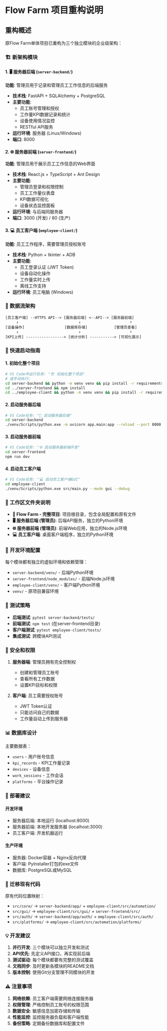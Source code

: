 # Flow Farm 项目重构说明

## 重构概述

原Flow Farm单体项目已重构为三个独立模块的企业级架构：

### 🏗️ 新架构模块

#### 1. 🖥️ 服务器后端 (`server-backend/`)
**功能**: 管理员用于记录和管理员工工作信息的后端服务
- **技术栈**: FastAPI + SQLAlchemy + PostgreSQL
- **主要功能**:
  - 员工账号管理和授权
  - 工作量KPI数据记录和统计
  - 设备使用情况监控
  - RESTful API服务
- **运行环境**: 服务器 (Linux/Windows)
- **端口**: 8000

#### 2. 🌐 服务器前端 (`server-frontend/`)
**功能**: 管理员用于展示员工工作信息的Web界面
- **技术栈**: React.js + TypeScript + Ant Design
- **主要功能**:
  - 管理员登录和权限控制
  - 员工工作量仪表盘
  - KPI数据可视化
  - 设备状态监控面板
- **运行环境**: 与后端同服务器
- **端口**: 3000 (开发) / 80 (生产)

#### 3. 💻 员工客户端 (`employee-client/`)
**功能**: 员工工作程序，需要管理员授权账号
- **技术栈**: Python + tkinter + ADB
- **主要功能**:
  - 员工登录认证 (JWT Token)
  - 设备自动化操作
  - 工作量实时上传
  - 离线工作支持
- **运行环境**: 员工电脑 (Windows)

### 🔄 数据流架构

```
[员工客户端] --HTTPS API--> [服务器后端] <--API--> [服务器前端]
     ↓                           ↓                      ↑
[设备操作]                  [数据库存储]            [管理员查看]
     ↓                           ↓                      ↑
[KPI上传] -----------------> [统计分析] -----------> [可视化展示]
```

### 🚀 快速启动指南

#### 1. 初始化整个项目
```bash
# VS Code中运行任务: "🏗️ 初始化整个项目"
# 或手动执行:
cd server-backend && python -m venv venv && pip install -r requirements.txt
cd ../server-frontend && npm install
cd ../employee-client && python -m venv venv && pip install -r requirements.txt
```

#### 2. 启动服务器后端
```bash
# VS Code任务: "🚀 启动服务器后端"
cd server-backend
./venv/Scripts/python.exe -m uvicorn app.main:app --reload --port 8000
```

#### 3. 启动服务器前端
```bash
# VS Code任务: "🌐 启动服务器前端开发"
cd server-frontend
npm run dev
```

#### 4. 启动员工客户端
```bash
# VS Code任务: "💻 启动员工客户端GUI"
cd employee-client
./venv/Scripts/python.exe src/main.py --mode gui --debug
```

### 📁 工作区文件夹说明

- **🏢 Flow Farm - 完整项目**: 项目根目录，包含全局配置和原有文件
- **🖥️ 服务器后端 (管理员)**: 后端API服务，独立的Python环境
- **🌐 服务器前端 (管理员)**: 前端Web应用，独立的Node.js环境
- **💻 员工客户端**: 桌面客户端程序，独立的Python环境

### 🔧 开发环境配置

每个模块都有独立的虚拟环境和依赖管理：

- `server-backend/venv/` - 后端Python环境
- `server-frontend/node_modules/` - 前端Node.js环境
- `employee-client/venv/` - 客户端Python环境
- `venv/` - 原项目兼容环境

### 🧪 测试策略

- **后端测试**: `pytest server-backend/tests/`
- **前端测试**: `npm test` (在server-frontend目录)
- **客户端测试**: `pytest employee-client/tests/`
- **集成测试**: 跨模块API测试

### 🔐 安全和权限

1. **服务器端**: 管理员拥有完全控制权
   - 创建和管理员工账号
   - 查看所有工作数据
   - 设置KPI目标和权限

2. **客户端**: 员工需要授权账号
   - JWT Token认证
   - 只能访问自己的数据
   - 工作量自动上传到服务器

### 📊 数据库设计

主要数据表：
- `users` - 用户账号信息
- `kpi_records` - KPI工作量记录
- `devices` - 设备信息
- `work_sessions` - 工作会话
- `platforms` - 平台操作记录

### 🚀 部署建议

#### 开发环境
- 服务器后端: 本地运行 (localhost:8000)
- 服务器前端: 本地开发服务器 (localhost:3000)
- 员工客户端: 开发机器运行

#### 生产环境
- 服务器: Docker容器 + Nginx反向代理
- 客户端: PyInstaller打包的exe文件
- 数据库: PostgreSQL或MySQL

### 🔄 迁移现有代码

原有代码位置映射：
- `src/core/` → `server-backend/app/` + `employee-client/src/automation/`
- `src/gui/` → `employee-client/src/gui/` + `server-frontend/src/`
- `src/auth/` → `server-backend/app/auth/` + `employee-client/src/auth/`
- `src/platforms/` → `employee-client/src/automation/platforms/`

### 💡 开发建议

1. **并行开发**: 三个模块可以独立开发和测试
2. **API优先**: 先定义API接口，再实现前后端
3. **测试驱动**: 每个模块都要有完整的测试覆盖
4. **文档同步**: 及时更新各模块的README文档
5. **版本控制**: 使用Git分支管理不同模块的开发

### ⚠️ 注意事项

1. **网络依赖**: 员工客户端需要网络连接服务器
2. **权限管理**: 严格控制员工账号的权限范围
3. **数据安全**: 敏感信息加密存储和传输
4. **性能监控**: 监控服务器负载和客户端性能
5. **备份策略**: 定期备份数据库和配置文件
